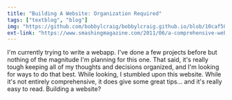```yaml
---
title: "Building A Website: Organization Required"
tags: ["textblog", "blog"]
img: "https://github.com/bobbylcraig/bobbylcraig.github.io/blob/10caf5019e8c0a70f58e23518d8cc9122a339a2a/blog/images/BuildingAWebsite.jpg?raw=true"
ext-link: "https://www.smashingmagazine.com/2011/06/a-comprehensive-website-planning-guide/"
---
```


I'm currently trying to write a webapp. I've done a few projects before but nothing of the magnitude I'm planning for this one. That said, it's really tough keeping all of my thoughts and decisions organized, and I'm looking for ways to do that best. While looking, I stumbled upon this website. While it's not entirely comprehensive, it does give some great tips... and it's really easy to read. Building a website?
